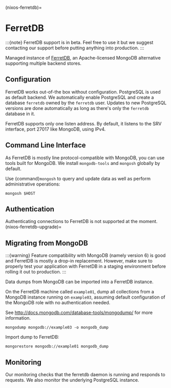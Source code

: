 (nixos-ferretdb)=

# FerretDB

:::{note}
FerretDB support is in beta. Feel free to use it but we suggest contacting
our support before putting anything into production.
:::

Managed instance of [FerretDB](https://www.ferretdb.io), an Apache-licensed
MongoDB alternative supporting multiple backend stores.

## Configuration

FerretDB works out-of-the box without configuration.
PostgreSQL is used as default backend. We automatically enable PostgreSQL and
create a database `ferretdb` owned by the `ferretdb` user.
Updates to new PostgreSQL versions are done automatically as long as there's only
the `ferretdb` database in it.

FerretDB supports only one listen address. By default, it listens to the SRV
interface, port 27017 like MongoDB, using IPv4.

## Command Line Interface

As FerretDB is mostly line protocol-compatible with MongoDB, you can use tools
built for MongoDB. We install `mongodb-tools` and `mongosh` globally by default.

Use {command}`mongosh` to query and update data as well as perform
administrative operations:

```shell
mongosh $HOST
```

## Authentication

Authenticating connections to FerretDB is not supported at the moment.
(nixos-ferretdb-upgrade)=

## Migrating from MongoDB

:::{warning}
Feature compatibility with MongoDB (namely version 6) is good and FerretDB is
mostly a drop-in replacement. However, make sure to properly test your
application with FerretDB in a staging environment before rolling it out to
production.
:::

Data dumps from MongoDB can be imported into a FerretDB instance.

On the FerretDB machine called `example01`, dump all collections from a
MongoDB instance running on `example03`, assuming default configuration of
the MongoDB role with no authentication needed.

See http://docs.mongodb.com/database-tools/mongodump/ for more information.


```shell
mongodump mongodb://example03 -o mongodb_dump
```

Import dump to FerretDB:

```shell
mongorestore mongodb://example01 mongodb_dump
```

## Monitoring

Our monitoring checks that the ferretdb daemon is running and responds to requests.
We also monitor the underlying PostgreSQL instance.
